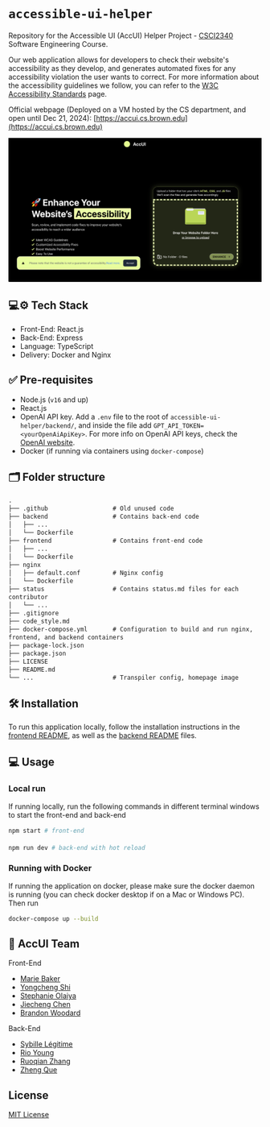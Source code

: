 # `accessible-ui-helper`
Repository for the Accessible UI (AccUI) Helper Project - [CSCI2340](https://sites.google.com/brown.edu/csci2340/home) Software Engineering Course.

Our web application allows for developers to check their website's accessibility as they develop, and generates automated fixes for any accessibility violation the user wants to correct. For more information about the accessibility guidelines we follow, you can refer to the [W3C Accessibility Standards](https://www.w3.org/WAI/standards-guidelines/) page.

Official webpage (Deployed on a VM hosted by the CS department, and open until Dec 21, 2024): [https://accui.cs.brown.edu](https://accui.cs.brown.edu)

![AccUI Homepage](accui-homepage.png)

## 💻⚙️ Tech Stack
- Front-End: React.js
- Back-End: Express
- Language: TypeScript
- Delivery: Docker and Nginx

## ✅ Pre-requisites
- Node.js (`v16` and up)
- React.js
- OpenAI API key. Add a `.env` file to the root of `accessible-ui-helper/backend/`, and inside the file add `GPT_API_TOKEN=<yourOpenAiApiKey>`. For more info on OpenAI API keys, check the [OpenAI website](https://openai.com/index/openai-api/).
- Docker (if running via containers using `docker-compose`)

## 🗂️ Folder structure
```
.
├── .github                  # Old unused code
├── backend                  # Contains back-end code
│   ├── ...                 
│   └── Dockerfile                                
├── frontend                 # Contains front-end code
│   ├── ...                 
│   └── Dockerfile                                  
├── nginx
│   ├── default.conf         # Nginx config
│   └── Dockerfile
├── status                   # Contains status.md files for each contributor
│   └── ...                
├── .gitignore
├── code_style.md
├── docker-compose.yml       # Configuration to build and run nginx, frontend, and backend containers   
├── package-lock.json             
├── package.json                   
├── LICENSE
├── README.md
└── ...                      # Transpiler config, homepage image
```

## 🛠️ Installation

To run this application locally, follow the installation instructions in the [frontend README](./frontend/README.md), as well as the [backend README](./backend/README.md) files.

## 💻 Usage

### Local run

If running locally, run the following commands in different terminal windows to start the front-end and back-end
```bash
npm start # front-end

npm run dev # back-end with hot reload
```
### Running with Docker
If running the application on docker, please make sure the docker daemon is running (you can check docker desktop if on a Mac or Windows PC).
Then run
```bash
docker-compose up --build
```

## 👥 AccUI Team

Front-End
- [Marie Baker](https://github.com/)
- [Yongcheng Shi](https://github.com/)
- [Stephanie Olaiya](https://github.com/)
- [Jiecheng Chen](https://github.com/)
- [Brandon Woodard](https://github.com/)

Back-End
- [Sybille Légitime](https://github.com/)
- [Rio Young](https://github.com/)
- [Ruoqian Zhang](https://github.com/)
- [Zheng Que](https://github.com/)

## License

[MIT License](https://choosealicense.com/licenses/mit/)
